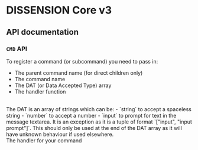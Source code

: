 # DISSENSION Core v3
## API documentation
### `CMD` API
To register a command (or subcommand) you need to pass in:
- The parent command name (for direct children only)
- The command name
- The DAT (or Data Accepted Type) array
- The handler function
<br/>
The DAT is an array of strings which can be:
- `string` to accept a spaceless string
- `number` to accept a number
- `input` to prompt for text in the message textarea. It is an exception as it is a tuple of format `["input", "input prompt"]`. This should only be used at the end of the DAT array as it will have unknown behaviour if used elsewhere.
<br/>
The handler for your command